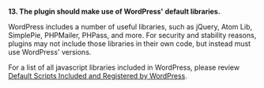 **13. The plugin should make use of WordPress' default libraries.**

WordPress includes a number of useful libraries, such as jQuery, Atom Lib, SimplePie, PHPMailer, PHPass, and more. For security and stability reasons, plugins may not include those libraries in their own code, but instead must use WordPress' versions.

For a list of all javascript libraries included in WordPress, please review [Default Scripts Included and Registered by WordPress](https://developer.wordpress.org/reference/functions/wp_enqueue_script/#notes).